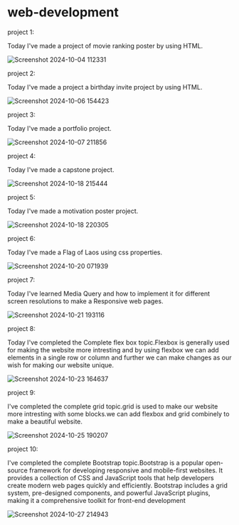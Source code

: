 # web-development

project 1:

Today I've made a project of movie ranking poster by using HTML.

![Screenshot 2024-10-04 112331](https://github.com/user-attachments/assets/343d5e12-1a27-41bb-904e-fc7c40c5d7b6)

project 2:

Today I've made a project a birthday invite project by using HTML.

![Screenshot 2024-10-06 154423](https://github.com/user-attachments/assets/0d06ccef-e63a-406a-96cf-9ac48fcd62a4)

project 3:

Today I've made a portfolio project.

![Screenshot 2024-10-07 211856](https://github.com/user-attachments/assets/bee53099-8d1d-46a7-8177-7d815af8cd34)

project 4:

Today I've made a capstone project.

![Screenshot 2024-10-18 215444](https://github.com/user-attachments/assets/74aa8d12-968d-4f80-8161-b1a66e0be07b)

project 5:

Today I've made a motivation poster project.

![Screenshot 2024-10-18 220305](https://github.com/user-attachments/assets/f51acf28-3e91-4313-8b5f-9b67f2dd0891)

project 6:

Today I've made a Flag of Laos using css properties.

![Screenshot 2024-10-20 071939](https://github.com/user-attachments/assets/579291aa-3928-488d-bb81-f4ad23cd1167)

project 7:

Today I've learned Media Query and how to implement it for different screen resolutions to make a Responsive web pages.

![Screenshot 2024-10-21 193116](https://github.com/user-attachments/assets/60f1ac19-5d7a-4674-8c29-35ed5321443a)

project 8:

Today I've completed the Complete flex box topic.Flexbox is generally used for making the website more intresting and by using flexbox we can add elements in a single row or column and further we can make changes as our wish for making our website unique.

![Screenshot 2024-10-23 164637](https://github.com/user-attachments/assets/b819e8e9-6d04-4b5b-b1f4-2a39126d2eaf)

project 9:

I've completed the complete grid topic.grid is used to make our website more intresting with some blocks.we can add flexbox and grid combinely to make a beautiful website.

![Screenshot 2024-10-25 190207](https://github.com/user-attachments/assets/5cb95080-472b-4951-b543-71011350baa1)

project 10:

I've completed the complete Bootstrap topic.Bootstrap is a popular open-source framework for developing responsive and mobile-first websites. It provides a collection of CSS and JavaScript tools that help developers create modern web pages quickly and efficiently. Bootstrap includes a grid system, pre-designed components, and powerful JavaScript plugins, making it a comprehensive toolkit for front-end development

![Screenshot 2024-10-27 214943](https://github.com/user-attachments/assets/144be64b-6ae1-4bde-aff6-a7f9b6cbe65f)

























